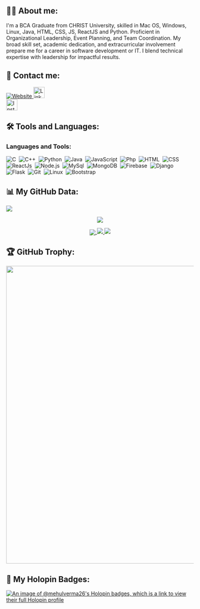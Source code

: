 ## 👨‍💻 About me:

<p align="left">
I'm a BCA Graduate from CHRIST University, skilled in Mac OS, Windows, Linux, Java, HTML, CSS, JS, ReactJS and Python. Proficient in Organizational Leadership, Event Planning, and Team Coordination. My broad skill set, academic dedication, and extracurricular involvement prepare me for a career in software development or IT. I blend technical expertise with leadership for impactful results.
</p>

## 📱 Contact me:

<p align="left">
<a href="https://mehulverma.netlify.app/" target="_blank"><img alt="Website" src="https://img.shields.io/website?url=https%3A%2F%2Fmehulverma.netlify.app%2F&style=for-the-badge&logo=Internet%20Explorer&logoColor=%230076D6&color=%231A1110">
</a><a href="https://www.linkedin.com/in/mehulverma26/" target="_blank"><img alt="LinkedIn" src="https://img.shields.io/badge/linkedin-%230077B5.svg?&style=for-the-badge&logo=linkedin&logoColor=white"  height="30px"/></a><br><a href="https://www.instagram.com/mehulverma26" target="_blank"><img alt="Instagram" src="https://img.shields.io/badge/Instagram-E4405F?style=for-the-badge&logo=instagram&logoColor=white"  height="30px"/></a>
</p>

## 🛠 Tools and Languages:

<h3 align="left">Languages and Tools:</h3>

![C](https://img.shields.io/badge/-C-05122A?style=flat&logo=C&logoColor=00599C)&nbsp;
![C++](https://img.shields.io/badge/-C++-05122A?style=flat&logo=C%2B%2B&logoColor=00599C)&nbsp;
![Python](https://img.shields.io/badge/-Python-05122A?style=flat&logo=python)&nbsp;
![Java](https://img.shields.io/badge/-Java-05122A?style=flat&logo=java&logoColor=00599C)&nbsp;
![JavaScript](https://img.shields.io/badge/-JavaScript-05122A?style=flat&logo=javascript)&nbsp;
![Php](https://img.shields.io/badge/-Php-05122A?style=flat&logo=php)&nbsp;
![HTML](https://img.shields.io/badge/-Html-05122A?style=flat&logo=html)&nbsp;
![CSS](https://img.shields.io/badge/-Css-05122A?style=flat&logo=css)&nbsp;
![ReactJs](https://img.shields.io/badge/-React-05122A?style=flat&logo=react)&nbsp;
![Node.js](https://img.shields.io/badge/-Node.js-05122A?style=flat&logo=node.js)&nbsp;
![MySql](https://img.shields.io/badge/-Mysql-05122A?style=flat&logo=mysql)&nbsp;
![MongoDB](https://img.shields.io/badge/-MongoDB-05122A?style=flat&logo=mongodb)&nbsp;
![Firebase](https://img.shields.io/badge/-Firebase-05122A?style=flat&logo=firebase)&nbsp;
![Django](https://img.shields.io/badge/-Django-05122A?style=flat&logo=django)&nbsp;
![Flask](https://img.shields.io/badge/-Flask-05122A?style=flat&logo=flask)&nbsp;
![Git](https://img.shields.io/badge/-Git-05122A?style=flat&logo=git)&nbsp;
![Linux](https://img.shields.io/badge/-Linux-05122A?style=flat&logo=linux)&nbsp;
![Bootstrap](https://img.shields.io/badge/-Bootstrap-05122A?style=flat&logo=bootstrap)&nbsp;

## 📊 My GitHub Data:
<a href="https://github.com/mehulverma26">
  <img src="https://komarev.com/ghpvc/?username=mehulverma26&label=Profile%20views&color=0e75b6&style=for-the-badge"/>
</a>
<p align="center">
<img src="https://github-readme-stats.vercel.app/api/top-langs/?username=mehulverma26&theme=algolia&layout=compact"/>
</p>

<p align="center">
  <a href="https://github.com/mehulverma26">
    <img align="center" src="https://github-profile-summary-cards.vercel.app/api/cards/profile-details?username=mehulverma26&theme=github_dark" />
    <img src="https://github-readme-stats.vercel.app/api?username=mehulverma26&show_icons=true&theme=github_dark&hide_border=true" />
    <img src="https://github-readme-streak-stats.herokuapp.com/?user=mehulverma26&theme=github-dark-blue&hide_border=true" />
</a>
</p>

## 🏆 GitHub Trophy:
<p align="center">
<a href="https://github.com/mehulverma26/">
  <img width=800 src="https://github-profile-trophy.vercel.app/?username=mehulverma26&column=8&theme=onedark&no-frame=true&no-bg=true"/>
</a>
</p>

## 📛 My Holopin Badges:

[![An image of @mehulverma26's Holopin badges, which is a link to view their full Holopin profile](https://holopin.me/mehulverma26)](https://holopin.io/@mehulverma26)
